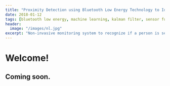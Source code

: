 ```yaml
---
title: "Proximity Detection using Bluetooth Low Energy Technology to Identify Seated People"
date: 2018-01-12
tags: [bluetooth low energy, machine learning, kalman filter, sensor fusion, web application]
header:
  image: "/images/nl.jpg"
excerpt: "Non-invasive monitoring system to recognize if a person is seated in a chair using Bluetooth Low Energy (BLE) technology."
---
```


# Welcome!

## Coming soon.
